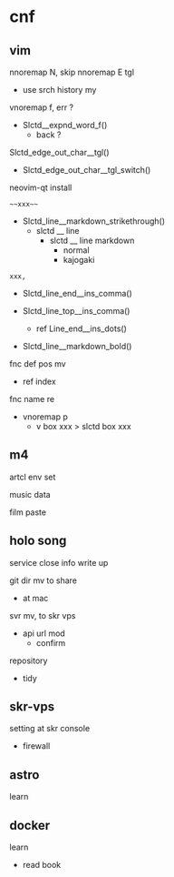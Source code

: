 
# cnf


## vim

nnoremap N, skip nnoremap E tgl
- use srch history my

vnoremap f, err ?
- Slctd__expnd_word_f()
  - back ?

Slctd_edge_out_char__tgl()
- Slctd_edge_out_char__tgl_switch()

neovim-qt  install

`~~xxx~~`
- Slctd_line__markdown_strikethrough()
  - slctd __ line
    - slctd __ line markdown
      - normal
      - kajogaki

`xxx,`
- Slctd_line_end__ins_comma()
- Slctd_line_top__ins_comma()
  - ref Line_end__ins_dots()

- Slctd_line__markdown_bold()


fnc def pos mv
- ref index

fnc name re
- vnoremap p
  - v box xxx > slctd box xxx


## m4

artcl env set

music data

film paste


## holo song

service close info write up


git dir mv to share
- at mac


svr mv, to skr vps
- api url mod
  - confirm


repository
- tidy


## skr-vps

setting at skr console
- firewall


## astro

learn


## docker

learn
- read book


